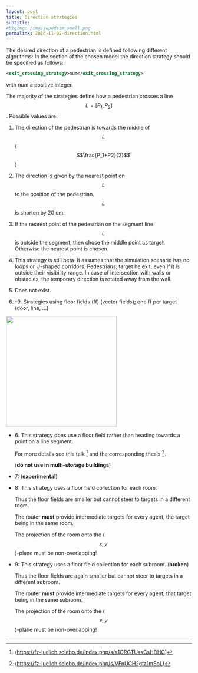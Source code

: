 ```yaml
---
layout: post
title: Direction strategies
subtitle: 
#bigimg: /img/jupedsim_small.png
permalink: 2016-11-02-direction.html
---
```



The desired direction of a pedestrian is defined following different algorithms:
In the section of the chosen model the direction strategy should be specified as follows:

```xml
<exit_crossing_strategy>num</exit_crossing_strategy>
```

with *num* a positive integer.

The majority of the strategies define how a pedestrian crosses a line $$L = [P_1, P_2]$$. Possible values are:  

1. The direction of the pedestrian is towards the middle of $$L$$ ($$\frac{P_1+P2}{2}$$)  

2. The direction is given by the nearest point on $$L$$ to the position of the pedestrian.  
   $$L$$ is shorten by 20 cm.  

3. If the nearest point of the pedestrian on the segment line $$L$$ is outside the segment, then chose the middle point as target.  
   Otherwise the nearest point is chosen.

4. This strategy is still beta. It assumes that the simulation scenario has no loops or U-shaped corridors.
   Pedestrians,  target he exit, even if it is outside their visibility range. In case of intersection with walls or obstacles, the temporary direction is rotated away from the wall.  

5. Does not exist.

6. -9. Strategies using floor fields (ff) (vector fields); one ff per target (door, line, ...)

<img src="
https://cst.version.fz-juelich.de/jupedsim/jpscore/uploads/785cda284f5f44d2b019332d29b8075e/transformFF.png" width="300" height="300" />

  * 6: This strategy does use a floor field rather than heading towards a point on a line segment.

    For more details see this talk [^talk_arne] and the corresponding thesis [^thesis_arne].
     
    (__do not use in multi-storage buildings__)
    
  * 7: (__experimental__)
  
  * 8: This strategy uses a floor field collection for each room. 

    Thus the floor fields are smaller but cannot steer to targets in a different room. 

    The router __must__ provide intermediate targets for every agent, the target being in the same room.
    
    The projection of the room onto the ($$x,\, y$$)-plane must be non-overlapping!

  * 9: This strategy uses a floor field collection for each subroom. (__broken__)

    Thus the floor fields are again smaller but cannot steer to targets in a different subroom. 

    The router __must__ provide intermediate targets for every agent, that target being in the same subroom.
    
    The projection of the room onto the ($$x,\, y$$)-plane must be non-overlapping!

---   


[^talk_arne]: (https://fz-juelich.sciebo.de/index.php/s/s1ORGTUssCsHDHC)  
[^thesis_arne]: (https://fz-juelich.sciebo.de/index.php/s/VFnUCH2gtz1mSoL)  

    
[#Chraibi2011]: http://aimsciences.org/journals/displayPaper.jsp?paperID=6440 "Chraibi el al. Force-based models of pedestrian dynamics.  Pages: 425 - 442, Volume 6, Issue 3, September 2011"


